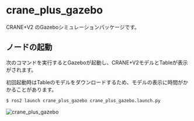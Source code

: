 # crane_plus_gazebo

CRANE+V2 のGazeboシミュレーションパッケージです。

## ノードの起動

次のコマンドを実行するとGazeboが起動し、CRANE+V2モデルとTableが表示がされます。

初回起動時はTableのモデルをダウンロードするため、モデルの表示に時間がかかることがあります。

```sh
$ ros2 launch crane_plus_gazebo crane_plus_gazebo.launch.py
```

![crane_plus_gazebo](https://rt-net.github.io/images/crane-plus/crane_plus_gazebo.png)
